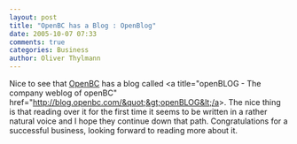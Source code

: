 ```yaml
---
layout: post
title: "OpenBC has a Blog : OpenBlog"
date: 2005-10-07 07:33
comments: true
categories: Business
author: Oliver Thylmann
---
```



Nice to see that [OpenBC](http://www.openbc.com/) has a blog called &lt;a title=&quot;openBLOG - The company weblog of openBC&quot; href=&quot;http://blog.openbc.com/&quot;&gt;openBLOG&lt;/a&gt;. The nice thing is that reading over it for the first time it seems to be written in a rather natural voice and I hope they continue down that path. Congratulations for a successful business, looking forward to reading more about it.


